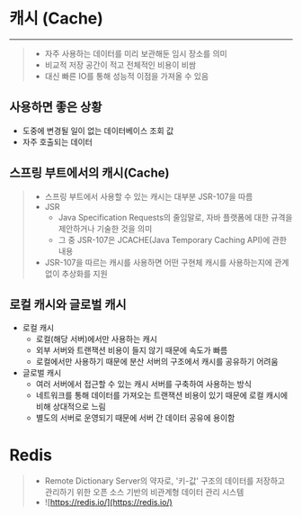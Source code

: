 # 캐시 (Cache)

---

> - 자주 사용하는 데이터를 미리 보관해둔 임시 장소를 의미
> - 비교적 저장 공간이 적고 전체적인 비용이 비쌈
> - 대신 빠른 IO를 통해 성능적 이점을 가져올 수 있음


## 사용하면 좋은 상황
- 도중에 변경될 일이 없는 데이터베이스 조회 값
- 자주 호출되는 데이터

## 스프링 부트에서의 캐시(Cache)

> - 스프링 부트에서 사용할 수 있는 캐시는 대부분 JSR-107을 따름
> - JSR
>   - Java Specification Requests의 줄임말로, 자바 플랫폼에 대한 규격을 제안하거나 기술한 것을 의미
>   - 그 중 JSR-107은 JCACHE(Java Temporary Caching API)에 관한 내용
> - JSR-107을 따르는 캐시를 사용하면 어떤 구현체 캐시를 사용하는지에 관계없이 추상화를 지원


## 로컬 캐시와 글로벌 캐시
- 로컬 캐시
  - 로컬(해당 서버)에서만 사용하는 캐시
  - 외부 서버와 트랜잭션 비용이 들지 않기 때문에 속도가 빠름
  - 로컬에서만 사용하기 때문에 분산 서버의 구조에서 캐시를 공유하기 어려움
- 글로벌 캐시
  - 여러 서버에서 접근할 수 있는 캐시 서버를 구축하여 사용하는 방식
  - 네트워크를 통해 데이터를 가져오는 트랜잭션 비용이 있기 때문에 로컬 캐시에 비해 상대적으로 느림
  - 별도의 서버로 운영되기 때문에 서버 간 데이터 공유에 용이함

# Redis

> - Remote Dictionary Server의 약자로, '키-값' 구조의 데이터를 저장하고 관리하기 위한 오픈 소스 기반의 비관계형 데이터 관리 시스템
> - ![https://redis.io/](https://redis.io/) 